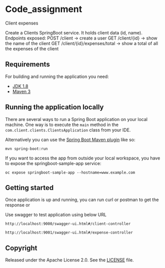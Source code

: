 # Code_assignment
Client expenses

Create a Clients SpringBoot service. It holds client data (id, name).
Endpoints exposed:
POST /client → create a user
GET /client/{id} → show the name of the client
GET /client/{id}/expenses/total → show a total of all the expenses of the client

## Requirements

For building and running the application you need:

- [JDK 1.8](http://www.oracle.com/technetwork/java/javase/downloads/jdk8-downloads-2133151.html)
- [Maven 3](https://maven.apache.org)

## Running the application locally

There are several ways to run a Spring Boot application on your local machine. One way is to execute the `main` method in the `com.client.clients.ClientsApplication` class from your IDE.

Alternatively you can use the [Spring Boot Maven plugin](https://docs.spring.io/spring-boot/docs/current/reference/html/build-tool-plugins-maven-plugin.html) like so:

```shell
mvn spring-boot:run
```
If you want to access the app from outside your local workspace, you have to expose the springboot-sample-app service:

```shell
oc expose springboot-sample-app --hostname=www.example.com
```
## Getting started

Once application is up and running, you can run curl or postman to get the response or

Use swagger to test application using below URL

```
http://localhost:9000/swagger-ui.html#/client-controller

http://localhost:9001/swagger-ui.html#/expense-controller
```

## Copyright

Released under the Apache License 2.0. See the [LICENSE](https://github.com/codecentric/springboot-sample-app/blob/master/LICENSE) file.
